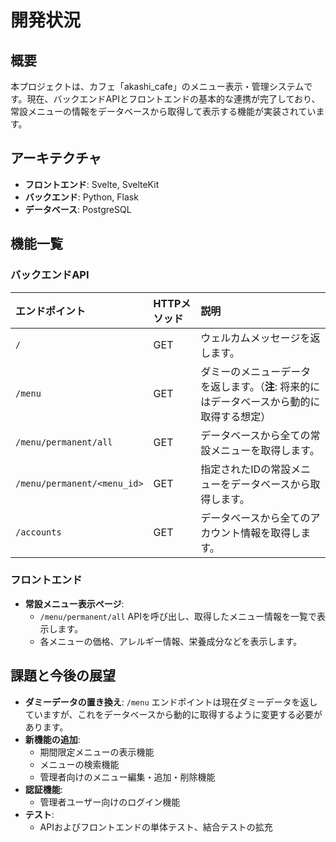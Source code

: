 
# 開発状況

## 概要

本プロジェクトは、カフェ「akashi\_cafe」のメニュー表示・管理システムです。現在、バックエンドAPIとフロントエンドの基本的な連携が完了しており、常設メニューの情報をデータベースから取得して表示する機能が実装されています。

## アーキテクチャ

- **フロントエンド**: Svelte, SvelteKit
- **バックエンド**: Python, Flask
- **データベース**: PostgreSQL

## 機能一覧

### バックエンドAPI

| エンドポイント | HTTPメソッド | 説明 |
| :--- | :--- | :--- |
| `/` | GET | ウェルカムメッセージを返します。 |
| `/menu` | GET | ダミーのメニューデータを返します。（**注**: 将来的にはデータベースから動的に取得する想定） |
| `/menu/permanent/all` | GET | データベースから全ての常設メニューを取得します。 |
| `/menu/permanent/<menu_id>` | GET | 指定されたIDの常設メニューをデータベースから取得します。 |
| `/accounts` | GET | データベースから全てのアカウント情報を取得します。 |

### フロントエンド

- **常設メニュー表示ページ**:
    - `/menu/permanent/all` APIを呼び出し、取得したメニュー情報を一覧で表示します。
    - 各メニューの価格、アレルギー情報、栄養成分などを表示します。

## 課題と今後の展望

- **ダミーデータの置き換え**: `/menu` エンドポイントは現在ダミーデータを返していますが、これをデータベースから動的に取得するように変更する必要があります。
- **新機能の追加**:
    - 期間限定メニューの表示機能
    - メニューの検索機能
    - 管理者向けのメニュー編集・追加・削除機能
- **認証機能**:
    - 管理者ユーザー向けのログイン機能
- **テスト**:
    - APIおよびフロントエンドの単体テスト、結合テストの拡充
